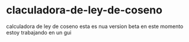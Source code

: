 # claculadora-de-ley-de-coseno
calculadora de ley de coseno
esta es nua version beta en este momento estoy trabajando en un gui
